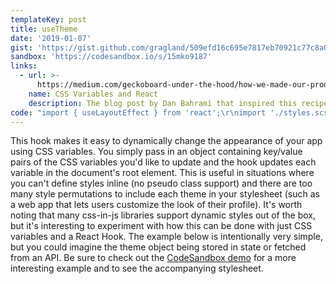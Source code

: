 ```yaml
---
templateKey: post
title: useTheme
date: '2019-01-07'
gist: 'https://gist.github.com/gragland/509efd16c695e7817eb70921c77c8a05'
sandbox: 'https://codesandbox.io/s/15mko9187'
links:
  - url: >-
      https://medium.com/geckoboard-under-the-hood/how-we-made-our-product-more-personalized-with-css-variables-and-react-b29298fde608
    name: CSS Variables and React
    description: The blog post by Dan Bahrami that inspired this recipe.
code: "import { useLayoutEffect } from 'react';\r\nimport './styles.scss'; // -> https://codesandbox.io/s/15mko9187\r\n\r\n// Usage\r\nconst theme = {\r\n  'button-padding': '16px',\r\n  'button-font-size': '14px',\r\n  'button-border-radius': '4px',\r\n  'button-border': 'none',\r\n  'button-color': '#FFF',\r\n  'button-background': '#6772e5',\r\n  'button-hover-border': 'none',\r\n  'button-hover-color': '#FFF'\r\n};\r\n\r\nfunction App() {\r\n  useTheme(theme);\r\n\r\n  return (\r\n    <div>\r\n      <button className=\"button\">Button</button>\r\n    </div>\r\n  );\r\n}\r\n\r\n// Hook\r\nfunction useTheme(theme) {\r\n  useLayoutEffect(\r\n    () => {\r\n      // Iterate through each value in theme object\r\n      for (const key in theme) {\r\n        // Update css variables in document's root element\r\n        document.documentElement.style.setProperty(`--${key}`, theme[key]);\r\n      }\r\n    },\r\n    [theme] // Only call again if theme object reference changes\r\n  );\r\n}\r\n"
---
```


This hook makes it easy to dynamically change the appearance of your app using CSS variables. You simply pass in an object containing key/value pairs of the CSS variables you'd like to update and the hook updates each variable in the document's root element. This is useful in situations where you can't define styles inline (no pseudo class support) and there are too many style permutations to include each theme in your stylesheet (such as a web app that lets users customize the look of their profile). It's worth noting that many css-in-js libraries support dynamic styles out of the box, but it's interesting to experiment with how this can be done with just CSS variables and a React Hook. The example below is intentionally very simple, but you could imagine the theme object being stored in state or fetched from an API. Be sure to check out the [CodeSandbox demo](https://codesandbox.io/s/15mko9187) for a more interesting example and to see the accompanying stylesheet.
